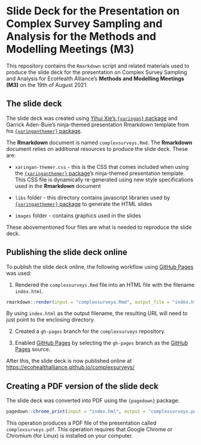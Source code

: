 
<!-- README.md is generated from README.Rmd. Please edit that file -->

# Slide Deck for the Presentation on Complex Survey Sampling and Analysis for the Methods and Modelling Meetings (M3)

<!-- badges: start -->
<!-- badges: end -->

This repository contains the `Rmarkdown` script and related materials
used to produce the slide deck for the presentation on Complex Survey
Sampling and Analysis for EcoHealth Alliance’s **Methods and Modelling
Meetings (M3)** on the 19th of August 2021.

## The slide deck

The slide deck was created using [Yihui Xie’s `{xaringan}`
package](https://github.com/yihui/xaringan) and Garrick Aden-Buie’s
ninja-themed presentation Rmarkdown template from his
[`{xaringanthemer}`
package](https://github.com/gadenbuie/xaringanthemer).

The **Rmarkdown** document is named `complexsurveys.Rmd`. The
**Rmarkdown** document relies on additional resources to produce the
slide deck. These are:

-   `xaringan-themer.css` - this is the CSS that comes included when
    using the [`{xaringanthemer}`
    package](https://github.com/gadenbuie/xaringanthemer)’s ninja-themed
    presentation template. This CSS file is dynamically re-generated
    using new style specifications used in the **Rmarkdown** document

-   `libs` folder - this directory contains javascript libraries used by
    [`{xaringanthemer}`
    package](https://github.com/gadenbuie/xaringanthemer) to generate
    the HTML slides

-   `images` folder - contains graphics used in the slides

These abovementioned four files are what is needed to reproduce the
slide deck.

## Publishing the slide deck online

To publish the slide deck online, the following workflow using [GitHub
Pages](https://pages.github.com) was used:

1.  Rendered the `complexsurveys.Rmd` file into an HTML file with the
    filename `index.html`.

``` r
rmarkdown::render(input = "complexsurveys.Rmd", output_file = "index.html")
```

By using `index.html` as the output filename, the resulting URL will
need to just point to the enclosing directory.

2.  Created a `gh-pages` branch for the `complexsurveys` repository.

3.  Enabled [GitHub Pages](https://pages.github.com) by selecting the
    `gh-pages` branch as the [GitHub Pages](https://pages.github.com)
    source.

After this, the slide deck is now published online at
<https://ecohealthalliance.github.io/complexsurveys/>

## Creating a PDF version of the slide deck

The slide deck was converted into PDF using the `{pagedown}` package:

``` r
pagedown::chrome_print(input = "index.hml", output = "complexsurveys.pdf")
```

This operation produces a PDF file of the presentation called
`complexsurveys.pdf`. This operation requires that Google Chrome or
Chromium (for Linux) is installed on your computer.
